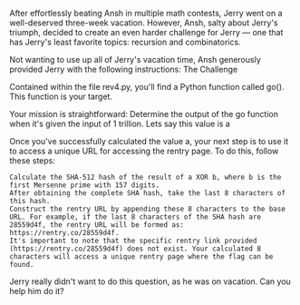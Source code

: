 After effortlessly beating Ansh in multiple math contests, Jerry went on a well-deserved three-week vacation. However, Ansh, salty about Jerry's triumph, decided to create an even harder challenge for Jerry — one that has Jerry's least favorite topics: recursion and combinatorics.

Not wanting to use up all of Jerry's vacation time, Ansh generously provided Jerry with the following instructions:
The Challenge

Contained within the file rev4.py, you'll find a Python function called go(). This function is your target.

Your mission is straightforward: Determine the output of the go function when it's given the input of 1 trillion. Lets say this value is a

Once you've successfully calculated the value a, your next step is to use it to access a unique URL for accessing the rentry page. To do this, follow these steps:

    Calculate the SHA-512 hash of the result of a XOR b, where b is the first Mersenne prime with 157 digits.
    After obtaining the complete SHA hash, take the last 8 characters of this hash.
    Construct the rentry URL by appending these 8 characters to the base URL. For example, if the last 8 characters of the SHA hash are 28559d4f, the rentry URL will be formed as: https://rentry.co/28559d4f.
    It's important to note that the specific rentry link provided (https://rentry.co/28559d4f) does not exist. Your calculated 8 characters will access a unique rentry page where the flag can be found.

Jerry really didn't want to do this question, as he was on vacation. Can you help him do it?

